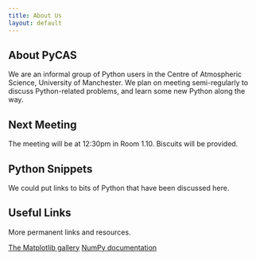 ```yaml
---
title: About Us
layout: default
---
```


About PyCAS
-----------------------------------------
We are an informal group of Python users in the Centre of Atmospheric Science, University of Manchester. We plan on meeting semi-regularly to discuss Python-related problems, and learn some new Python along the way.

Next Meeting
-------------
The meeting will be at 12:30pm in Room 1.10. Biscuits will be provided. 

Python Snippets
----------------
We could put links to bits of Python that have been discussed here.

Useful Links
-------------
More permanent links and resources.

[The Matplotlib gallery](http://matplotlib.org/gallery.html)
[NumPy documentation](http://docs.scipy.org/doc/)
